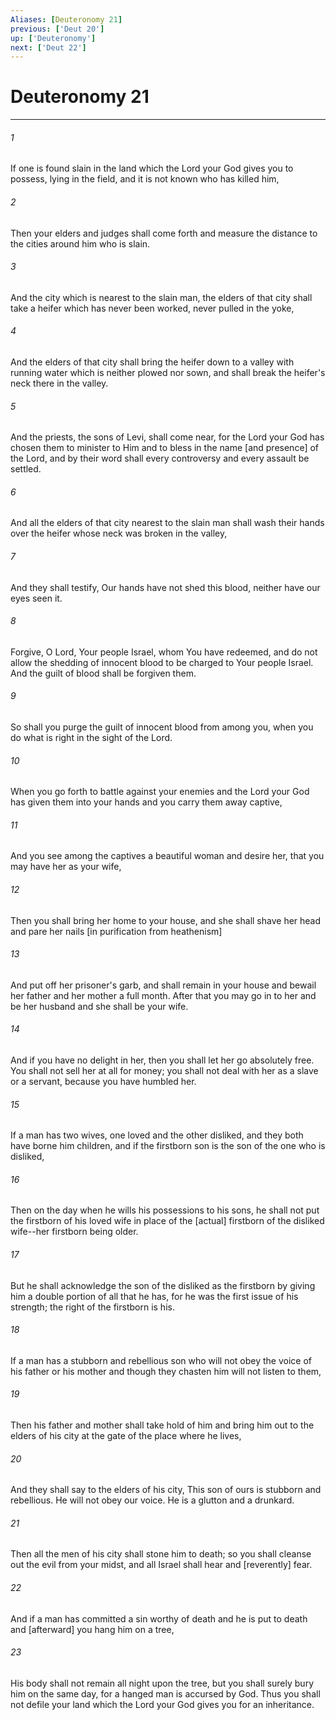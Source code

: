 ```yaml
---
Aliases: [Deuteronomy 21]
previous: ['Deut 20']
up: ['Deuteronomy']
next: ['Deut 22']
---
```

# Deuteronomy 21

***














###### 1 






If one is found slain in the land which the Lord your God gives you to possess, lying in the field, and it is not known who has killed him, 













###### 2 






Then your elders and judges shall come forth and measure the distance to the cities around him who is slain. 













###### 3 






And the city which is nearest to the slain man, the elders of that city shall take a heifer which has never been worked, never pulled in the yoke, 













###### 4 






And the elders of that city shall bring the heifer down to a valley with running water which is neither plowed nor sown, and shall break the heifer's neck there in the valley. 













###### 5 






And the priests, the sons of Levi, shall come near, for the Lord your God has chosen them to minister to Him and to bless in the name [and presence] of the Lord, and by their word shall every controversy and every assault be settled. 













###### 6 






And all the elders of that city nearest to the slain man shall wash their hands over the heifer whose neck was broken in the valley, 













###### 7 






And they shall testify, Our hands have not shed this blood, neither have our eyes seen it. 













###### 8 






Forgive, O Lord, Your people Israel, whom You have redeemed, and do not allow the shedding of innocent blood to be charged to Your people Israel. And the guilt of blood shall be forgiven them. 













###### 9 






So shall you purge the guilt of innocent blood from among you, when you do what is right in the sight of the Lord. 













###### 10 






When you go forth to battle against your enemies and the Lord your God has given them into your hands and you carry them away captive, 













###### 11 






And you see among the captives a beautiful woman and desire her, that you may have her as your wife, 













###### 12 






Then you shall bring her home to your house, and she shall shave her head and pare her nails [in purification from heathenism] 













###### 13 






And put off her prisoner's garb, and shall remain in your house and bewail her father and her mother a full month. After that you may go in to her and be her husband and she shall be your wife. 













###### 14 






And if you have no delight in her, then you shall let her go absolutely free. You shall not sell her at all for money; you shall not deal with her as a slave or a servant, because you have humbled her. 













###### 15 






If a man has two wives, one loved and the other disliked, and they both have borne him children, and if the firstborn son is the son of the one who is disliked, 













###### 16 






Then on the day when he wills his possessions to his sons, he shall not put the firstborn of his loved wife in place of the [actual] firstborn of the disliked wife--her firstborn being older. 













###### 17 






But he shall acknowledge the son of the disliked as the firstborn by giving him a double portion of all that he has, for he was the first issue of his strength; the right of the firstborn is his. 













###### 18 






If a man has a stubborn and rebellious son who will not obey the voice of his father or his mother and though they chasten him will not listen to them, 













###### 19 






Then his father and mother shall take hold of him and bring him out to the elders of his city at the gate of the place where he lives, 













###### 20 






And they shall say to the elders of his city, This son of ours is stubborn and rebellious. He will not obey our voice. He is a glutton and a drunkard. 













###### 21 






Then all the men of his city shall stone him to death; so you shall cleanse out the evil from your midst, and all Israel shall hear and [reverently] fear. 













###### 22 






And if a man has committed a sin worthy of death and he is put to death and [afterward] you hang him on a tree, 













###### 23 






His body shall not remain all night upon the tree, but you shall surely bury him on the same day, for a hanged man is accursed by God. Thus you shall not defile your land which the Lord your God gives you for an inheritance.
